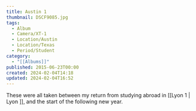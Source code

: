 ```yaml
---
title: Austin 1
thumbnail: DSCF9085.jpg
tags:
  - Album
  - Camera/XT-1
  - Location/Austin
  - Location/Texas
  - Period/Student
category:
  - "[[Albums]]"
published: 2015-06-23T00:00
created: 2024-02-04T14:18
updated: 2024-02-04T16:52
---
```

These were all taken between my return from studying abroad in [[Lyon 1 | Lyon ]], and the start of the following new year.